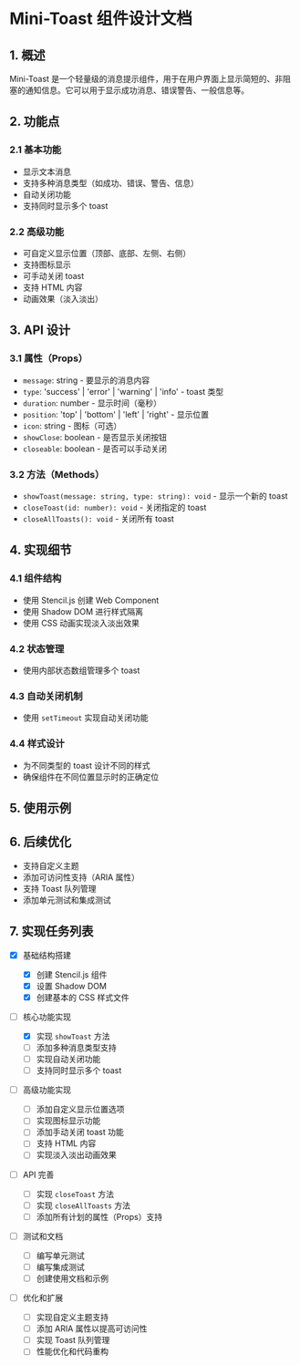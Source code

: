 # Mini-Toast 组件设计文档

## 1. 概述

Mini-Toast 是一个轻量级的消息提示组件，用于在用户界面上显示简短的、非阻塞的通知信息。它可以用于显示成功消息、错误警告、一般信息等。

## 2. 功能点

### 2.1 基本功能

- 显示文本消息
- 支持多种消息类型（如成功、错误、警告、信息）
- 自动关闭功能
- 支持同时显示多个 toast

### 2.2 高级功能

- 可自定义显示位置（顶部、底部、左侧、右侧）
- 支持图标显示
- 可手动关闭 toast
- 支持 HTML 内容
- 动画效果（淡入淡出）

## 3. API 设计

### 3.1 属性（Props）

- `message`: string - 要显示的消息内容
- `type`: 'success' | 'error' | 'warning' | 'info' - toast 类型
- `duration`: number - 显示时间（毫秒）
- `position`: 'top' | 'bottom' | 'left' | 'right' - 显示位置
- `icon`: string - 图标（可选）
- `showClose`: boolean - 是否显示关闭按钮
- `closeable`: boolean - 是否可以手动关闭

### 3.2 方法（Methods）

- `showToast(message: string, type: string): void` - 显示一个新的 toast
- `closeToast(id: number): void` - 关闭指定的 toast
- `closeAllToasts(): void` - 关闭所有 toast

## 4. 实现细节

### 4.1 组件结构

- 使用 Stencil.js 创建 Web Component
- 使用 Shadow DOM 进行样式隔离
- 使用 CSS 动画实现淡入淡出效果

### 4.2 状态管理

- 使用内部状态数组管理多个 toast

### 4.3 自动关闭机制

- 使用 `setTimeout` 实现自动关闭功能

### 4.4 样式设计

- 为不同类型的 toast 设计不同的样式
- 确保组件在不同位置显示时的正确定位

## 5. 使用示例

## 6. 后续优化

- 支持自定义主题
- 添加可访问性支持（ARIA 属性）
- 支持 Toast 队列管理
- 添加单元测试和集成测试

## 7. 实现任务列表

- [x] 基础结构搭建

  - [x] 创建 Stencil.js 组件
  - [x] 设置 Shadow DOM
  - [x] 创建基本的 CSS 样式文件

- [ ] 核心功能实现

  - [x] 实现 `showToast` 方法
  - [ ] 添加多种消息类型支持
  - [ ] 实现自动关闭功能
  - [ ] 支持同时显示多个 toast

- [ ] 高级功能实现

  - [ ] 添加自定义显示位置选项
  - [ ] 实现图标显示功能
  - [ ] 添加手动关闭 toast 功能
  - [ ] 支持 HTML 内容
  - [ ] 实现淡入淡出动画效果

- [ ] API 完善

  - [ ] 实现 `closeToast` 方法
  - [ ] 实现 `closeAllToasts` 方法
  - [ ] 添加所有计划的属性（Props）支持

- [ ] 测试和文档

  - [ ] 编写单元测试
  - [ ] 编写集成测试
  - [ ] 创建使用文档和示例

- [ ] 优化和扩展
  - [ ] 实现自定义主题支持
  - [ ] 添加 ARIA 属性以提高可访问性
  - [ ] 实现 Toast 队列管理
  - [ ] 性能优化和代码重构
